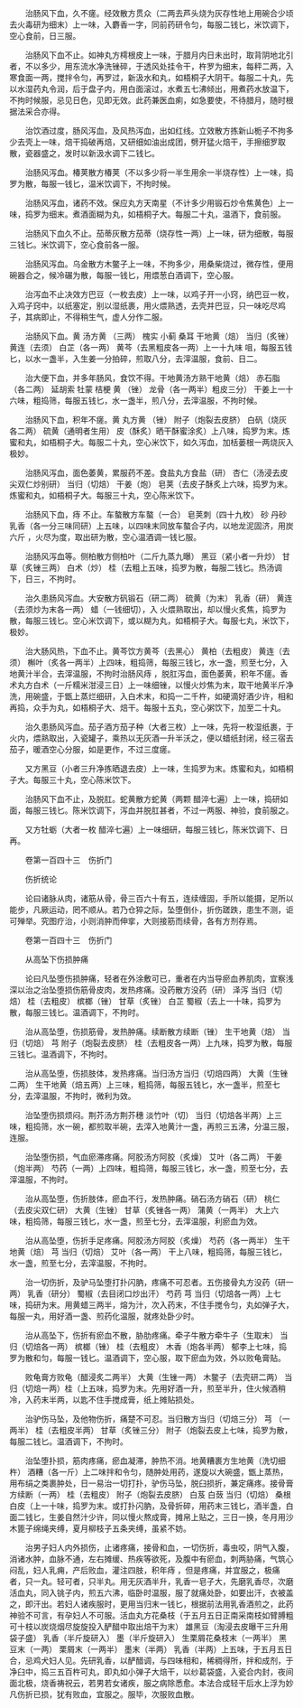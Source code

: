 <!-- { "loadSidebar": true } -->
　　治肠风下血，久不瘥。经效散方贯众（二两去芦头烧为灰存性地上用碗合少顷去火毒研为细末）上一味，入麝香一字，同前药研令匀，每服二钱匕，米饮调下，空心食前，日三服。

　　治肠风下血不止。如神丸方樗根皮上一味，于腊月内日未出时，取背阴地北引者，不以多少，用东流水净洗锉碎，于透风处挂令干，杵罗为细末，每秤二两，入寒食面一两，搅拌令匀，再罗过，新汲水和丸，如梧桐子大阴干。每服二十丸，先以水湿药丸令润，后于盘子内，用白面滚过，水煮五七沸倾出，用煮药水放温下，不拘时候服，忌见日色，见即无效。此药兼医血痢，如急要使，不待腊月，随时根据法采合亦得。

　　治饮酒过度，肠风泻血，及风热泻血，出如红线。立效散方拣新山栀子不拘多少去壳上一味，焙干捣破再焙，又研细如油出成团，劈开猛火焙干，手擦细罗取散，瓷器盛之，发时以新汲水调下二钱匕。

　　治肠风泻血。椿荚散方椿荚（不以多少将一半生用余一半烧存性）上一味，捣罗为散，每服一钱匕，温米饮调下，不拘时候。

　　治肠风泻血，诸药不效。保应丸方天南星（不计多少用锻石炒令焦黄色）上一味，捣罗为细末。煮酒面糊为丸，如梧桐子大。每服二十丸，温酒下，食前服。

　　治肠风下血久不止。茄蒂灰散方茄蒂（烧存性一两）上一味，研为细散，每服三钱匕。米饮调下，空心食前各一服。

　　治肠风泻血。乌金散方木鳖子上一味，不拘多少，用桑柴烧过，微存性，便用碗器合之，候冷碾为散，每服一钱匕，用煨葱白酒调下，空心服。

　　治泻血不止决效方巴豆（一枚去皮）上一味，以鸡子开一小窍，纳巴豆一枚，入鸡子窍中，以纸塞定，别以湿纸裹，用火煨熟透，去壳并巴豆，只一味吃尽鸡子，其病即止，不得稍生气，虚人分作二服。

　　治肠风下血。黄 汤方黄 （三两） 槐实 小蓟 桑耳 干地黄（焙） 当归（炙锉） 黄连（去须） 白芷（各一两） 黄芩（去黑粗皮各一两）上一十九味 咀，每服五钱匕，以水一盏半，入生姜一分拍碎，煎取八分，去滓温服，食前、日二。

　　治大便下血，并多年肠风，食饮不得。干地黄汤方熟干地黄（焙） 赤石脂（各二两） 延胡索 牡蒙 桔梗 黄 （锉） 龙骨（各一两半）粗皮三分） 干姜上一十六味，粗捣筛，每服五钱匕，水一盏半，煎八分，去滓温服，不拘时候。

　　治肠风下血，积年不瘥。黄 丸方黄 （锉） 附子（炮裂去皮脐） 白矾（烧灰各二两） 硫黄（通明者生用） 皮（酥炙）晒干酥蜜涂炙）上八味，捣罗为末。炼蜜和丸，如梧桐子大。每服二十丸，空心米饮下，如久泻血，加栝蒌根一两烧灰入极妙。

　　治肠风泻血，面色萎黄，累服药不差。食盐丸方食盐（研） 杏仁（汤浸去皮尖双仁炒别研） 当归（切焙） 干姜（炮） 皂荚（去皮子酥炙上六味，捣罗为末。炼蜜和丸，如梧桐子大。每服三十丸，空心陈米饮下。

　　治肠风下血，痔 不止。车螯散方车螯（一合） 皂荚刺（四十九枚） 砂 丹砂 乳香（各一分三味同研）上五味，以四味末同放车螯合子内，以地龙泥固济，用炭六斤 ，火尽为度，取出研为散，空心温酒调一钱匕服。

　　治肠风泻血等。侧柏散方侧柏叶（二斤九蒸九曝） 黑豆（紧小者一升炒） 甘草（炙锉三两） 白术（炒） 桂（去粗上五味，捣罗为散，每服二钱匕。热汤调下，日三，不拘时。

　　治久患肠风泻血。大安散方矾锻石（研二两） 硫黄（为末） 乳香（研） 黄连（去须炒为末各一两） 蜡（一钱细切），入 火煨熟取出，却以慢火炙焦，捣罗为散，每服三钱匕。空心米饮调下，或以糊为丸，如梧桐子大。每服七丸，米饮下，极妙。

　　治大肠风热，下血不止。黄芩饮方黄芩（去黑心） 黄柏（去粗皮） 黄连（去须） 槲叶（炙各一两半）上四味，粗捣筛，每服三钱匕，水一盏，煎至七分，入地黄汁半合，去滓温服，不拘时治肠风痔 ，脱肛泻血，面色萎黄，积年不瘥。香术丸方白术（一斤糯米泔浸三日）上一味细锉，以慢火炒焦为末，取干地黄半斤净洗，用碗盛，于甑上蒸烂细研，入白术末，和捣一二千杵，如硬滴好酒少许，相和再捣，众手为丸，如梧桐子大、焙干。每服十五丸，空心粥饮下，加至二十丸。

　　治久患肠风泻血。茄子酒方茄子种（大者三枚）上一味，先将一枚湿纸裹，于 火内，煨熟取出，入瓷罐子，乘热以无灰酒一升半沃之，便以蜡纸封闭，经三宿去茄子，暖酒空心分服，如是更作，不过三度瘥。

　　又方黑豆（小者三升净拣晒退去皮）上一味，生捣罗为末。炼蜜和丸，如梧桐子大。每服三十丸，空心陈米饮下。

　　治肠风下血不止，及脱肛。蛇黄散方蛇黄（两颗 醋淬七遍）上一味，捣研如面，每服三钱匕。陈米饮调下，泻血并脱肛甚者，不过一两服、神验，食前服之。

　　又方牡蛎（大者一枚 醋淬七遍）上一味细研，每服三钱匕，陈米饮调下、日再。

　　卷第一百四十三　伤折门

　　伤折统论

　　论曰诸脉从肉，诸筋从骨，骨三百六十有五，连续缠固，手所以能摄，足所以能步，凡厥运动，罔不顺从。若乃仓猝之际，坠堕倒仆，折伤蹉跌，患生不测，讵可殚举。究图疗治，小则消肿而伸挛，大则接筋而续骨，各有方剂存焉。

　　卷第一百四十三　伤折门

　　从高坠下伤损肿痛

　　论曰凡坠堕伤损肿痛，轻者在外涂敷可已，重者在内当导瘀血养肌肉，宜察浅深以治之治坠堕损伤筋骨皮肉，发热疼痛。没药散方没药（研） 泽泻 当归（切焙） 桂（去粗皮） 槟榔（锉） 甘草（炙锉） 白芷 蜀椒（去上一十味，捣罗为散，每服三钱匕。温酒调下，不拘时。

　　治从高坠堕，伤损筋骨，发热肿痛。续断散方续断（锉） 生干地黄（焙） 当归（切焙） 芎 附子（炮裂去皮脐） 桂（去粗皮各一两）上九味，捣罗为散，每服三钱匕。温酒调下，不拘时。

　　治从高坠堕，伤损肢体，发热疼痛。当归汤方当归（切焙四两） 大黄（生锉二两） 生干地黄（焙五两）上三味，粗捣筛，每服五钱匕，水一盏半，煎至七分，去滓温服，不拘时，微利为效。

　　治坠堕伤损烦闷。荆芥汤方荆芥穗 淡竹叶（切） 当归（切焙各半两）上三味，粗捣筛，水一碗，都煎取半碗，去滓入地黄汁一盏，再煎三五沸，分温三服，连服。

　　治坠堕伤损，气血瘀滞疼痛。阿胶汤方阿胶（炙燥） 艾叶（各二两） 干姜（炮半两） 芍药（一两）上四味，粗捣筛，每服三钱匕，水一盏，煎至七分，去滓温服，不拘时。

　　治从高坠堕，伤折肢体，瘀血不行，发热肿痛。硝石汤方硝石（研） 桃仁（去皮尖双仁研） 大黄（生锉） 甘草（炙锉各一两） 蒲黄（一两半） 大上六味，粗捣筛，每服三钱匕，水一盏，煎至七分，去滓温服，利瘀血为效。

　　治从高坠堕，伤折手足疼痛。阿胶汤方阿胶（炙燥） 芍药（各一两半） 生干地黄（焙） 芎 当归（切焙） 艾叶（各一两） 干上八味，粗捣筛，每服三钱匕，水一盏，煎至七分，去滓温服，不拘时。

　　治一切伤折，及驴马坠堕打扑闪肭，疼痛不可忍者。五伤接骨丸方没药（研一两） 乳香（研分） 蜀椒（去目闭口炒出汗） 芍药 芎 当归（切焙各一两）上七味，捣研为末。用黄蜡三两半，熔为汁，次入药末，不住手搅令匀，丸如弹子大，每服一丸，用好酒一盏、煎药化温服，就疼处卧少时。

　　治从高坠下，伤折有瘀血不散，胁肋疼痛。牵子牛散方牵牛子（生取末） 当归（切焙各一两） 槟榔（锉） 桂（去粗皮） 木香（炮各半两） 郁李上七味，捣罗为散和匀，每服一钱匕。温酒调下，空心服，取下瘀血为效，外以败龟膏贴。

　　败龟膏方败龟（醋浸炙二两半） 大黄（生锉一两） 木鳖子（去壳研二两） 当归（切焙一两）桂（上五味，捣罗为末。先用好酒一升，煎至半升，住火候酒稍冷，入药末半两，以匙不住手搅成膏，纸上摊贴损处。

　　治驴伤马坠，及他物伤折，痛楚不可忍。当归散方当归（切焙三分） 芎 （一两半） 桂（去粗皮半两） 甘草（炙锉三分） 附子（炮裂去皮上七味，捣罗为散，每服二钱匕。温酒调下，不拘时。

　　治坠堕扑损，筋肉疼痛，瘀血凝滞，肿热不消。地黄糟裹方生地黄（洗切细杵） 酒糟（各一斤）上二味拌和令匀，随肿处用药，遂旋以大碗盛，甑上蒸热，用布绢之类裹肿处，日一易治一切打扑，驴伤马坠，脱臼损折，兼定痛疼。接骨膏方续断（一两） 桂（去粗皮） 附子（炮裂去皮脐） 白芨 白蔹 当归（切焙） 桑根白皮（上一十味，捣罗为末。或打扑闪肭，及骨折碎，用药末三钱匕，酒半盏，白面二钱匕，生姜自然汁少许，同以慢火熬成膏，摊帛上贴之，三日一换，冬月用沙木篦子绵绳夹缚，夏月柳枝子五条夹缚，虽紧不妨。

　　治男子妇人内外损伤，止诸疼痛，接骨和血，一切伤折，毒虫咬，阴气入腹，消诸水肿，血脉不通，左右摊缓、热疾等欲死，及腹中有瘀血，刺两胁痛，气筑心闷乱，妇人乳痈，产后败血，灌注四肢，积年痔 ，但是疼痛，并宜服之，极痛者，只一丸。轻可者，只半丸。用无灰酒半升，乳香一皂子大，先磨乳香尽，次磨活血丸，同入铫子内，煎五六沸，临卧时温服，服了就痛处卧，如要出汗，衣被盖之，即汗出。若妇人诸疾服时，更用当归末一钱匕，根据前法用乳香酒煎之，此药神验不可言，有孕妇人不可服。活血丸方花桑枝（于五月五日正南采南枝如臂膊粗可十枝以炭烧烟尽旋旋投入酽醋中取出焙干为末） 雄黑豆（淘浸去皮曝干三升用袋子盛） 乳香（半斤旋研入） 墨（半斤旋研入） 生栗屑花桑枝末（一两半） 黑豆末（一两） 栗屑末（一两半） 墨末（半两） 乳香（半两）上五味，于五月五日合，忌鸡犬妇人见。先研乳香，以酽醋调，与四味相和，稀稠得所，拌和成剂，于净臼中，捣三五百杵可丸，即丸如小弹子大焙干，以纱葛袋盛，入瓷合内封，夜间面北极，烧香祷祝云，若男若女诸疾，服之病除悉愈。本法合成轻干后水上浮为妙凡伤折已损，犹有败血，宜服之。服毕，次服败血散。

